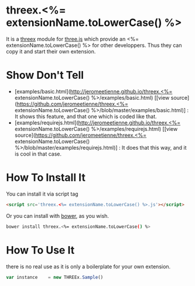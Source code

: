 threex.<%= extensionName.toLowerCase() %>
===================

It is a 
[threex](http://jeromeetienne.github.io/threex/) module 
for 
[three.js](http://threejs.org)
which provide an <%= extensionName.toLowerCase() %> for other developpers.
Thus they can copy it and start their own extension.

Show Don't Tell
===============
* [examples/basic.html](http://jeromeetienne.github.io/threex.<%= extensionName.toLowerCase() %>/examples/basic.html)
\[[view source](https://github.com/jeromeetienne/threex.<%= extensionName.toLowerCase() %>/blob/master/examples/basic.html)\] :
It shows this feature, and that one which is coded like that.
* [examples/requirejs.html](http://jeromeetienne.github.io/threex.<%= extensionName.toLowerCase() %>/examples/requirejs.html)
\[[view source](https://github.com/jeromeetienne/threex.<%= extensionName.toLowerCase() %>/blob/master/examples/requirejs.html)\] :
It does that this way, and it is cool in that case.

How To Install It
=================

You can install it via script tag

```html
<script src='threex.<%= extensionName.toLowerCase() %>.js'></script>
```

Or you can install with [bower](http://bower.io/), as you wish.

```bash
bower install threex.<%= extensionName.toLowerCase() %>
```

How To Use It
=============

there is no real use as it is only a boilerplate for your own extension.

```javascript
var instance	= new THREEx.Sample()
```
